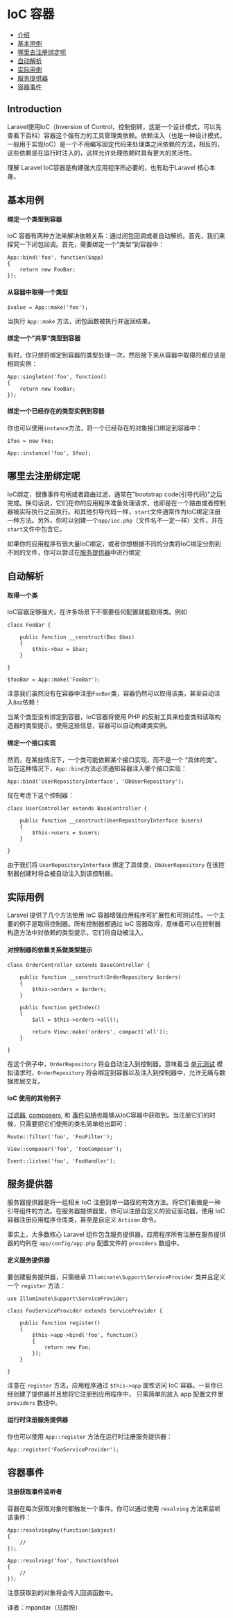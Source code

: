 # IoC 容器


- [介绍](#introduction)
- [基本用例](#basic-usage)
- [哪里去注册绑定呢](#where-to-register)
- [自动解析](#automatic-resolution)
- [实际用例](#practical-usage)
- [服务提供器](#service-providers)
- [容器事件](#container-events)

<a name="introduction"></a>
## Introduction

Laravel使用IoC（Inversion of Control，控制倒转，这是一个设计模式，可以先查看下百科）容器这个强有力的工具管理类依赖。依赖注入（也是一种设计模式，一般用于实现IoC）是一个不用编写固定代码来处理类之间依赖的方法，相反的，这些依赖是在运行时注入的，这样允许处理依赖时具有更大的灵活性。

理解 Laravel IoC容器是构建强大应用程序所必要的，也有助于Laravel 核心本身。

<a name="basic-usage"></a>
## 基本用例

#### 绑定一个类型到容器

IoC 容器有两种方法来解决依赖关系：通过闭包回调或者自动解析。首先，我们来探究一下闭包回调。首先，需要绑定一个“类型”到容器中：

	App::bind('foo', function($app)
	{
		return new FooBar;
	});

#### 从容器中取得一个类型

	$value = App::make('foo');

当执行 `App::make` 方法，闭包函数被执行并返回结果。


#### 绑定一个”共享“类型到容器

有时，你只想将绑定到容器的类型处理一次，然后接下来从容器中取得的都应该是相同实例：

	App::singleton('foo', function()
	{
		return new FooBar;
	});

#### 绑定一个已经存在的类型实例到容器

你也可以使用`instance`方法，将一个已经存在的对象接口绑定到容器中：

	$foo = new Foo;

	App::instance('foo', $foo);

<a name="where-to-register"></a>
## 哪里去注册绑定呢

IoC绑定，很像事件句柄或者路由过滤，通常在"bootstrap code(引导代码)"之后完成。换句话说，它们在你的应用程序准备处理请求，也即是在一个路由或者控制器被实际执行之前执行。和其他引导代码一样，`start`文件通常作为IoC绑定注册一种方法。另外，你可以创建一个`app/ioc.php`（文件名不一定一样）文件，并在`start`文件中包含它。

如果你的应用程序有很大量IoC绑定，或者你想根据不同的分类将IoC绑定分割到不同的文件，你可以尝试在[服务提供器](#service-providers)中进行绑定

<a name="automatic-resolution"></a>
## 自动解析

#### 取得一个类

IoC容器足够强大，在许多场景下不需要任何配置就能取得类。例如

	class FooBar {

		public function __construct(Baz $baz)
		{
			$this->baz = $baz;
		}

	}

	$fooBar = App::make('FooBar');


注意我们虽然没有在容器中注册`FooBar`类，容器仍然可以取得该类，甚至自动注入`Baz`依赖！

当某个类型没有绑定到容器，IoC容器将使用 PHP 的反射工具来检查类和读取构造器的类型提示。使用这些信息，容器可以自动构建类实例。

#### 绑定一个接口实现

然而，在某些情况下，一个类可能依赖某个接口实现，而不是一个 “具体的类”。当在这种情况下，`App::bind`方法必须通知容器注入哪个接口实现：

	App::bind('UserRepositoryInterface', 'DbUserRepository');

现在考虑下这个控制器：

	class UserController extends BaseController {

		public function __construct(UserRepositoryInterface $users)
		{
			$this->users = $users;
		}

	}

由于我们将 `UserRepositoryInterface` 绑定了具体类，`DbUserRepository` 在该控制器创建时将会被自动注入到该控制器。
<a name="practical-usage"></a>
## 实际用例

Laravel 提供了几个方法使用 IoC 容器增强应用程序可扩展性和可测试性。一个主要的例子是取得控制器。所有控制器都通过 IoC 容器取得，意味着可以在控制器构造方法中对依赖的类型提示，它们将自动被注入。

#### 对控制器的依赖关系做类型提示

	class OrderController extends BaseController {

		public function __construct(OrderRepository $orders)
		{
			$this->orders = $orders;
		}

		public function getIndex()
		{
			$all = $this->orders->all();

			return View::make('orders', compact('all'));
		}

	}

在这个例子中，`OrderRepository` 将会自动注入到控制器。意味着当 [单元测试](4.2/testing.md) 模拟请求时，`OrderRepository` 将会绑定到容器以及注入到控制器中，允许无痛与数据库层交互。

#### IoC 使用的其他例子
	
[过滤器](4.2/routing#route-filters), [composers](/docs/4.2/responses#view-composers), 和 [事件句柄](/docs/4.2/events.md#using-classes-as-listeners)也能够从IoC容器中获取到。当注册它们的时候，只需要把它们使用的类名简单给出即可：

	Route::filter('foo', 'FooFilter');

	View::composer('foo', 'FooComposer');

	Event::listen('foo', 'FooHandler');

<a name="service-providers"></a>
## 服务提供器

服务器提供器是将一组相关 IoC 注册到单一路径的有效方法。将它们看做是一种引导组件的方法。在服务器提供器里，你可以注册自定义的验证驱动器，使用 IoC 容器注册应用程序仓库类，甚至是自定义 `Artisan` 命令。

事实上，大多数核心 Laravel 组件包含服务提供器。应用程序所有注册在服务提供器的均列在 `app/config/app.php` 配置文件的 `providers` 数组中。

#### 定义服务提供器

要创建服务提供器，只需继承 `Illuminate\Support\ServiceProvider` 类并且定义一个 `register` 方法：


	use Illuminate\Support\ServiceProvider;

	class FooServiceProvider extends ServiceProvider {

		public function register()
		{
			$this->app->bind('foo', function()
			{
				return new Foo;
			});
		}

	}

注意在 `register` 方法，应用程序通过 `$this->app` 属性访问 IoC 容器。一旦你已经创建了提供器并且想将它注册到应用程序中， 只需简单的放入 app 配置文件里 `providers` 数组中。

#### 运行时注册服务提供器

你也可以使用 `App::register` 方法在运行时注册服务提供器：

	App::register('FooServiceProvider');

<a name="container-events"></a>
## 容器事件

#### 注册获取事件监听者
	
容器在每次获取对象时都触发一个事件。你可以通过使用 `resolving` 方法来监听该事件：

	App::resolvingAny(function($object)
	{
		//
	});

	App::resolving('foo', function($foo)
	{
		//
	});

注意获取到的对象将会传入回调函数中。

译者：mpandar（马胜盼）